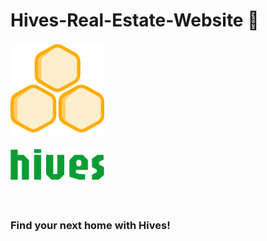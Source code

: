 # Hives-Real-Estate-Website 💛

<div align="left">
   <img src="https://github.com/we-make-space/Hives-Real-Estate-Website/blob/main/public/images/logo_hives.svg" 
       alt="Hives Logo" width="150" style="margin-bottom: 20px;"> <br/>
  <img src="https://github.com/we-make-space/Hives-Real-Estate-Website/blob/main/public/images/hives.svg" 
       alt="Hives Logo" width="150" style="margin-bottom: 20px;">
</div>
<br/>

### Find your next home with Hives!
